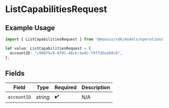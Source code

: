 # ListCapabilitiesRequest

## Example Usage

```typescript
import { ListCapabilitiesRequest } from "@moovio/sdk/models/operations";

let value: ListCapabilitiesRequest = {
  accountID: "c998f5c8-6f91-46cb-be4c-79ffd5ea60c8",
};
```

## Fields

| Field              | Type               | Required           | Description        |
| ------------------ | ------------------ | ------------------ | ------------------ |
| `accountID`        | *string*           | :heavy_check_mark: | N/A                |